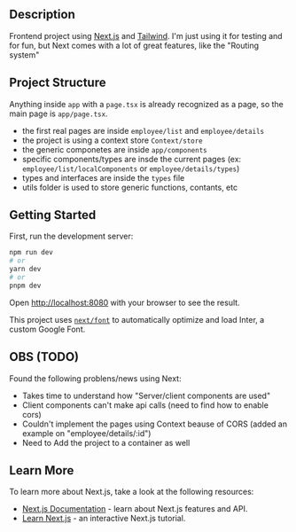 ## Description

Frontend project using [Next.js](https://nextjs.org/) and [Tailwind](https://tailwindcss.com/). I'm just using it for testing and for fun, but Next comes with a lot of great features, like the "Routing system"

## Project Structure

Anything inside `app` with a `page.tsx` is already recognized as a page, so the main page is `app/page.tsx`.

- the first real pages are inside `employee/list` and `employee/details`
- the project is using a context store `Context/store`
- the generic componetes are inside `app/components`
- specific components/types are insde the current pages (ex: `employee/list/localComponents` or `employee/details/types`)
- types and interfaces are inside the `types` file
- utils folder is used to store generic functions, contants, etc

## Getting Started

First, run the development server:

```bash
npm run dev
# or
yarn dev
# or
pnpm dev
```

Open [http://localhost:8080](http://localhost:8080) with your browser to see the result.

This project uses [`next/font`](https://nextjs.org/docs/basic-features/font-optimization) to automatically optimize and load Inter, a custom Google Font.

## OBS (TODO)

Found the following problens/news using Next:

- Takes time to understand how "Server/client components are used"
- Client components can't make api calls (need to find how to enable cors)
- Couldn't implement the pages using Context beause of CORS (added an example on "employee/details/:id")
- Need to Add the project to a container as well

## Learn More

To learn more about Next.js, take a look at the following resources:

- [Next.js Documentation](https://nextjs.org/docs) - learn about Next.js features and API.
- [Learn Next.js](https://nextjs.org/learn) - an interactive Next.js tutorial.
